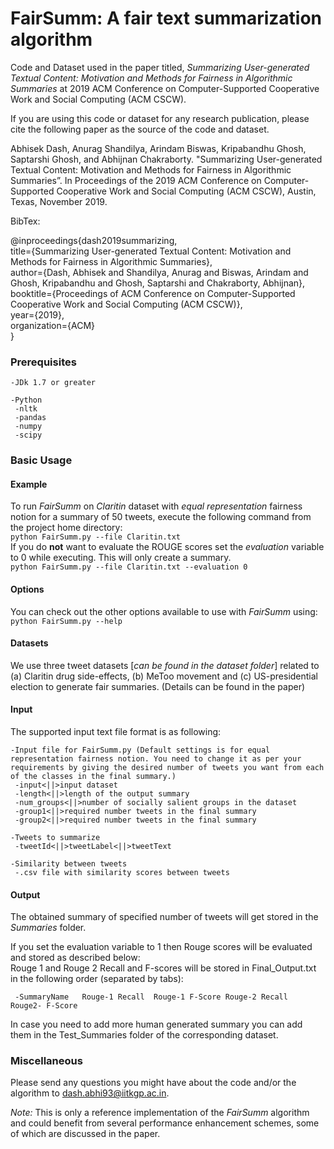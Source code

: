 # FairSumm: A fair text summarization algorithm

Code and Dataset used in the paper titled, *Summarizing User-generated Textual Content: Motivation
and Methods for Fairness in Algorithmic Summaries* at 2019 ACM Conference on Computer-Supported Cooperative Work and Social Computing (ACM CSCW).

If you are using this code or dataset for any research publication, please cite the following paper as the source of the code and dataset.

Abhisek Dash, Anurag Shandilya, Arindam Biswas, Kripabandhu Ghosh, Saptarshi Ghosh, and Abhijnan Chakraborty. "Summarizing User-generated Textual Content: Motivation and Methods for Fairness in Algorithmic Summaries”. In Proceedings of the 2019 ACM Conference on Computer-Supported Cooperative Work and Social Computing (ACM CSCW), Austin, Texas, November 2019.

BibTex:

@inproceedings{dash2019summarizing,<br/>
title={Summarizing User-generated Textual Content: Motivation and Methods for Fairness in Algorithmic Summaries},<br/>
author={Dash, Abhisek and Shandilya, Anurag and Biswas, Arindam and Ghosh, Kripabandhu and Ghosh, Saptarshi and Chakraborty, Abhijnan},<br/>
booktitle={Proceedings of ACM Conference on Computer-Supported Cooperative Work and Social Computing (ACM CSCW)},<br/>
year={2019},<br/>
organization={ACM}<br/>
}



### Prerequisites


	-JDk 1.7 or greater
	 
	-Python
	 -nltk
	 -pandas
	 -numpy
	 -scipy
	 
### Basic Usage

#### Example
To run *FairSumm* on *Claritin* dataset with *equal representation* fairness notion for a summary of 50 tweets, execute the following command from the project home directory:<br/>
	``python FairSumm.py --file Claritin.txt``<br/>
If you do **not** want to evaluate the ROUGE scores set the *evaluation* variable to 0 while executing. This will only create a summary.<br/>
	``python FairSumm.py --file Claritin.txt --evaluation 0``

#### Options
You can check out the other options available to use with *FairSumm* using:<br/>
	``python FairSumm.py --help``

#### Datasets
We use three tweet datasets [*can be found in the dataset folder*] related to (a) Claritin drug side-effects, (b) MeToo movement and (c) US-presidential election to generate fair summaries. (Details can be found in the paper)

#### Input
The supported input text file format is as following:
	
	-Input file for FairSumm.py (Default settings is for equal representation fairness notion. You need to change it as per your requirements by giving the desired number of tweets you want from each of the classes in the final summary.)
	 -input<||>input dataset
	 -length<||>length of the output summary
	 -num_groups<||>number of socially salient groups in the dataset
	 -group1<||>required number tweets in the final summary
	 -group2<||>required number tweets in the final summary
	
	-Tweets to summarize
	 -tweetId<||>tweetLabel<||>tweetText
	 
	-Similarity between tweets
	 -.csv file with similarity scores between tweets

#### Output
The obtained summary of specified number of tweets will get stored in the *Summaries* folder.<br/>

If you set the evaluation variable to 1 then Rouge scores will be evaluated and stored as described below: <br/>
Rouge 1 and Rouge 2 Recall and F-scores will be stored in Final\_Output.txt in the following order (separated by tabs):

	 -SummaryName	Rouge-1 Recall	Rouge-1 F-Score	Rouge-2 Recall	Rouge2- F-Score

In case you need to add more human generated summary you can add them in the Test_Summaries folder of the corresponding dataset.

### Miscellaneous

Please send any questions you might have about the code and/or the algorithm to <dash.abhi93@iitkgp.ac.in>.

*Note:* This is only a reference implementation of the *FairSumm* algorithm and could benefit from several performance enhancement schemes, some of which are discussed in the paper.



